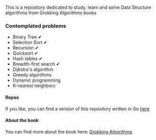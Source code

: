 This is a repository dedicated to study, learn and solve Data Structure algorithms from Grokking Algorithms books

### Contemplated problems ###
- Binary Tree ✔
- Selection Sort ✔
- Recursion ✔
- Quicksort ✔
- Hash tables ✔
- Breadth-first search ✔
- Dijkstra's algorithm
- Greedy algorithms
- Dynamic programming
- K-nearest neighbors

#### Repos ####
If you like, you can find a version of this repository written in Go [here](https://github.com/gabrielfmagalhaes/grokking-algorithms-go)

#### About the book ####
You can find more about the book here: [Grokking Algorithms](https://www.amazon.com/Grokking-Algorithms-illustrated-programmers-curious/dp/1617292230)
